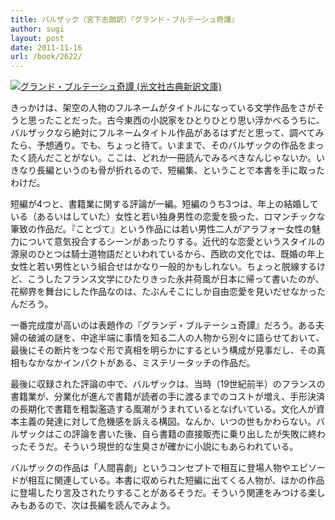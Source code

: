 ```yaml
---
title: バルザック（宮下志朗訳）『グランド・ブルテーシュ奇譚』
author: sugi
layout: post
date: 2011-11-16
url: /book/2622/
---
```

<a href="http://www.amazon.co.jp/exec/obidos/ASIN/4334751865/chezsugi-22/ref=nosim/" name="amazletlink" target="_blank"><img src="http://i1.wp.com/ecx.images-amazon.com/images/I/41tUz5ZR6qL._SL160_.jpg?w=660" alt="グランド・ブルテーシュ奇譚 (光文社古典新訳文庫)" class="alignleft" data-recalc-dims="1" /></a>

きっかけは、架空の人物のフルネームがタイトルになっている文学作品をさがそうと思ったことだった。古今東西の小説家をひとりひとり思い浮かべるうちに、バルザックなら絶対にフルネームタイトル作品があるはずだと思って、調べてみたら、予想通り。でも、ちょっと待て。いままで、そのバルザックの作品をまったく読んだことがない。ここは、どれか一冊読んでみるべきなんじゃないか。いきなり長編というのも骨が折れるので、短編集、ということで本書を手に取ったわけだ。

短編が4つと、書籍業に関する評論が一編。短編のうち3つは、年上の結婚している（あるいはしていた）女性と若い独身男性の恋愛を扱った、ロマンチックな筆致の作品だ。『ことづて』という作品には若い男性二人がアラフォー女性の魅力について意気投合するシーンがあったりする。近代的な恋愛というスタイルの源泉のひとつは騎士道物語だといわれているから、西欧の文化では、既婚の年上女性と若い男性という組合せはかなり一般的かもしれない。ちょっと脱線するけど、こうしたフランス文学にひたりきった永井荷風が日本に帰って書いたのが、花柳界を舞台にした作品なのは、たぶんそこにしか自由恋愛を見いだせなかったんだろう。

一番完成度が高いのは表題作の『グランデ・ブルテーシュ奇譚』だろう。ある夫婦の破滅の謎を、中途半端に事情を知る二人の人物から別々に語らせておいて、最後にその断片をつなぐ形で真相を明らかにするという構成が見事だし、その真相もなかなかインパクトがある、ミステリータッチの作品だ。

最後に収録された評論の中で、バルザックは、当時（19世紀前半）のフランスの書籍業が、分業化が進んで書籍が読者の手に渡るまでのコストが増え、手形決済の長期化で書籍を粗製濫造する風潮がうまれているとなげいている。文化人が資本主義の発達に対して危機感を訴える構図。なんか、いつの世もかわらない。バルザックはこの評論を書いた後、自ら書籍の直接販売に乗り出したが失敗に終わったそうだ。そういう現世的な生臭さが確かに小説にもあらわれている。

バルザックの作品は「人間喜劇」というコンセプトで相互に登場人物やエピソードが相互に関連している。本書に収められた短編に出てくる人物が、ほかの作品に登場したり言及されたりすることがあるそうだ。そういう関連をみつける楽しみもあるので、次は長編を読んでみよう。
